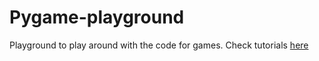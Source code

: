 # Pygame-playground
Playground to play around with the code for games.
Check tutorials [here](https://pythonprogramming.net/pygame-python-3-part-1-intro/)
